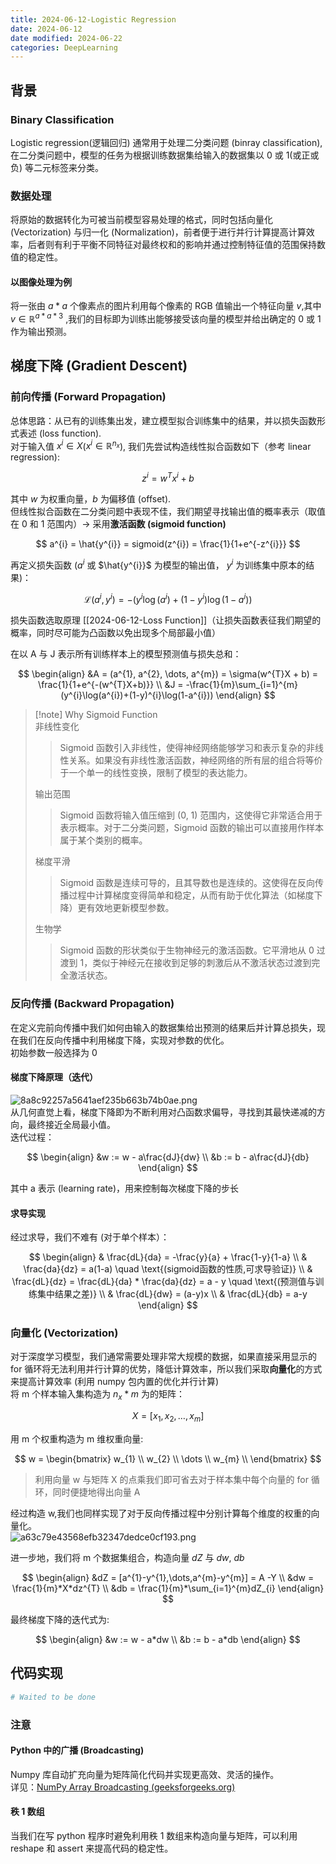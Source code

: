 ```yaml
---
title: 2024-06-12-Logistic Regression
date: 2024-06-12
date modified: 2024-06-22
categories: DeepLearning
---
```


## 背景

### Binary Classification

Logistic regression(逻辑回归) 通常用于处理二分类问题 (binray classification), 在二分类问题中，模型的任务为根据训练数据集给输入的数据集以 0 或 1(或正或负) 等二元标签来分类。

### 数据处理

将原始的数据转化为可被当前模型容易处理的格式，同时包括向量化 (Vectorization) 与归一化 (Normalization)，前者便于进行并行计算提高计算效率，后者则有利于平衡不同特征对最终权和的影响并通过控制特征值的范围保持数值的稳定性。

#### 以图像处理为例

将一张由 $a * a$ 个像素点的图片利用每个像素的 RGB 值输出一个特征向量 $v$,其中 $v \in \mathbb{R}^{a*a*3}$ ,我们的目标即为训练出能够接受该向量的模型并给出确定的 0 或 1 作为输出预测。

## 梯度下降 (Gradient Descent)

### 前向传播 (Forward Propagation)

总体思路：从已有的训练集出发，建立模型拟合训练集中的结果，并以损失函数形式表述 (loss function).  
对于输入值 $x^{i}\in X$($x^{i}\in \mathbb{R}^{n_{x}}$), 我们先尝试构造线性拟合函数如下（参考 linear regression):

$$
z^{i} = w^{T}x^{i} + b
$$

其中 $w$ 为权重向量，$b$ 为偏移值 (offset).  
但线性拟合函数在二分类问题中表现不佳，我们期望寻找输出值的概率表示（取值在 0 和 1 范围内）-> 采用**激活函数 (sigmoid function)**

$$
a^{i} = \hat{y^{i}} = sigmoid(z^{i}) = \frac{1}{1+e^{-z^{i}}}
$$

再定义损失函数 ($a^{i}$ 或 $\hat{y^{i}}$ 为模型的输出值， $y^{i}$ 为训练集中原本的结果)：

$$
\mathcal{L}(a^{i},y^{i}) = -(y^{i}\log(a^{i}) + (1-y^{i})\log(1-a^{i}))
$$

损失函数选取原理 [[2024-06-12-Loss Function]]（让损失函数表征我们期望的概率，同时尽可能为凸函数以免出现多个局部最小值）

在以 A 与 J 表示所有训练样本上的模型预测值与损失总和：

$$
\begin{align}
&A = (a^{1}, a^{2}, \dots, a^{m}) = \sigma(w^{T}X + b) = \frac{1}{1+e^{-(w^{T}X+b)}} \\
&J = -\frac{1}{m}\sum_{i=1}^{m}(y^{i}\log(a^{i})+(1-y)^{i}\log(1-a^{i}))
\end{align}
$$

> [!note] Why Sigmoid Function  
> 非线性变化
>
>>Sigmoid 函数引入非线性，使得神经网络能够学习和表示复杂的非线性关系。如果没有非线性激活函数，神经网络的所有层的组合将等价于一个单一的线性变换，限制了模型的表达能力。
>
>输出范围
>
>> Sigmoid 函数将输入值压缩到 (0, 1) 范围内，这使得它非常适合用于表示概率。对于二分类问题，Sigmoid 函数的输出可以直接用作样本属于某个类别的概率。
>
>梯度平滑
>
>>Sigmoid 函数是连续可导的，且其导数也是连续的。这使得在反向传播过程中计算梯度变得简单和稳定，从而有助于优化算法（如梯度下降）更有效地更新模型参数。
>
>生物学
>
>>Sigmoid 函数的形状类似于生物神经元的激活函数。它平滑地从 0 过渡到 1，类似于神经元在接收到足够的刺激后从不激活状态过渡到完全激活状态。

### 反向传播 (Backward Propagation)

在定义完前向传播中我们如何由输入的数据集给出预测的结果后并计算总损失，现在我们在反向传播中利用梯度下降，实现对参数的优化。  
初始参数一般选择为 0

#### 梯度下降原理（迭代）

![8a8c92257a5641aef235b663b74b0ae.png](https://s2.loli.net/2024/06/12/vNbduCDpmOTXrsZ.png)  
从几何直觉上看，梯度下降即为不断利用对凸函数求偏导，寻找到其最快递减的方向，最终接近全局最小值。  
迭代过程：

$$
\begin{align}
&w := w - a\frac{dJ}{dw} \\
&b := b - a\frac{dJ}{db}
\end{align}
$$

其中 a 表示 (learning rate)，用来控制每次梯度下降的步长

#### 求导实现

经过求导，我们不难有 (对于单个样本）：

$$
\begin{align}
& \frac{dL}{da} = -\frac{y}{a} + \frac{1-y}{1-a} \\
& \frac{da}{dz} = a(1-a) \quad  \text{(sigmoid函数的性质,可求导验证)} \\
& \frac{dL}{dz} = \frac{dL}{da} * \frac{da}{dz} = a - y \quad \text{(预测值与训练集中结果之差)}  \\
& \frac{dL}{dw} = (a-y)x \\
& \frac{dL}{db} = a-y
\end{align}
$$

### 向量化 (Vectorization)

对于深度学习模型，我们通常需要处理非常大规模的数据，如果直接采用显示的 for 循环将无法利用并行计算的优势，降低计算效率，所以我们采取**向量化**的方式来提高计算效率 (利用 numpy 包内置的优化并行计算)  
将 m 个样本输入集构造为 $n_{x}*m$ 为的矩阵：

$$
X = [x_{1}, x_{2}, \dots, x_{m}]
$$

用 m 个权重构造为 m 维权重向量:

$$
w = \begin{bmatrix}
w_{1} \\
w_{2} \\
\dots \\
w_{m} \\
\end{bmatrix}
$$

> 利用向量 w 与矩阵 X 的点乘我们即可省去对于样本集中每个向量的 for 循环，同时便捷地得出向量 A

经过构造 w,我们也同样实现了对于反向传播过程中分别计算每个维度的权重的向量化。  
![a63c79e43568efb32347dedce0cf193.png](https://s2.loli.net/2024/06/12/yqWpmOaGCNLvkSE.png)

进一步地，我们将 m 个数据集组合，构造向量 $dZ$ 与 $dw$, $db$

$$
\begin{align}
&dZ = [a^{1}-y^{1},\dots,a^{m}-y^{m}] = A -Y \\
&dw = \frac{1}{m}*X*dz^{T} \\
&db = \frac{1}{m}*\sum_{i=1}^{m}dZ_{i} 
\end{align}
$$

最终梯度下降的迭代式为:

$$
\begin{align}
&w := w - a*dw \\
&b := b - a*db
\end{align}
$$

## 代码实现

```python
# Waited to be done
```

### 注意

#### Python 中的广播 (Broadcasting)

Numpy 库自动扩充向量为矩阵简化代码并实现更高效、灵活的操作。  
详见：[NumPy Array Broadcasting (geeksforgeeks.org)](https://www.geeksforgeeks.org/numpy-array-broadcasting/?ref=gcse)

#### 秩 1 数组

当我们在写 python 程序时避免利用秩 1 数组来构造向量与矩阵，可以利用 reshape 和 assert 来提高代码的稳定性。

